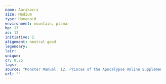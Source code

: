 ```yaml
---
name: Aarakocra
size: Medium
type: Humanoid
environment: mountain, planar
hp: 13
ac: 12
initiative: 2
alignment: neutral good
legendary: 
lair: 
unique: 
cr: 0.25
tags: 
source: "Monster Manual: 12, Princes of the Apocalypse Online Supplement v1.0: 6"
url: ""
---
```

